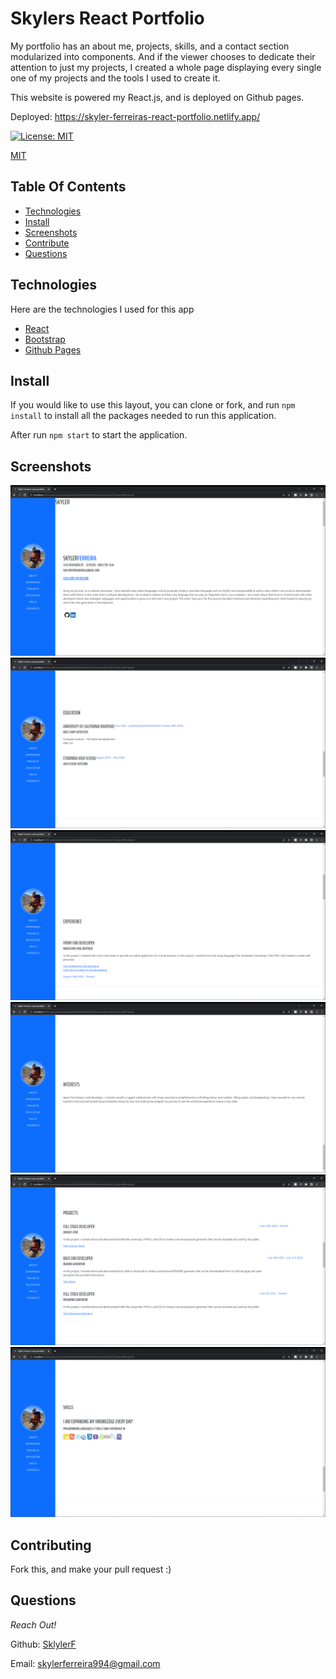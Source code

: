 # Skylers React Portfolio



My portfolio has an about me, projects, skills, and a contact section modularized into components. And if the viewer chooses to dedicate their attention to just my projects, I created a whole page displaying every single one of my projects and the tools I used to create it.

This website is powered my React.js, and is deployed on Github pages.

Deployed: https://skyler-ferreiras-react-portfolio.netlify.app/

[![License: MIT](https://img.shields.io/badge/License-MIT-yellow.svg)](https://opensource.org/licenses/MIT)

[MIT](https://choosealicense.com/licenses/mit/)

## Table Of Contents

- [Technologies](#technologies)
- [Install](#install)
- [Screenshots](#screenshots)
- [Contribute](#contributing)
- [Questions](#questions)

## Technologies

Here are the technologies I used for this app

- [React](https://reactjs.org/)
- [Bootstrap](https://getbootstrap.com/)
- [Github Pages](https://pages.github.com/)

## Install

If you would like to use this layout, you can clone or fork, and run `npm install` to install all the packages needed to run this application.


After run `npm start` to start the application.

## Screenshots

  <img src="./Assets/about.png" alt="hero section" />
  <img src="./Assets/education.png" alt="project section" />
  <img src="./Assets/experience.png" alt="skills section" />
  <img src="./Assets/interests.png" alt="contact section" />
  <img src="./Assets/projects.png" alt="project page" />
  <img src="./Assets/skills.png" alt="project page" />

## Contributing

Fork this, and make your pull request :)

## Questions

_Reach Out!_

Github: [SklylerF](https://github.com/SklylerF)

Email: skylerferreira994@gmail.com
